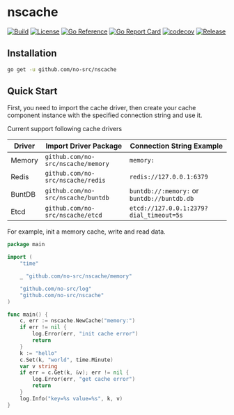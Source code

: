 # nscache

[![Build](https://img.shields.io/github/workflow/status/no-src/nscache/Go)](https://github.com/no-src/nscache/actions)
[![License](https://img.shields.io/github/license/no-src/nscache)](https://github.com/no-src/nscache/blob/main/LICENSE)
[![Go Reference](https://pkg.go.dev/badge/github.com/no-src/nscache.svg)](https://pkg.go.dev/github.com/no-src/nscache)
[![Go Report Card](https://goreportcard.com/badge/github.com/no-src/nscache)](https://goreportcard.com/report/github.com/no-src/nscache)
[![codecov](https://codecov.io/gh/no-src/nscache/branch/main/graph/badge.svg?token=ol5hru7WCf)](https://codecov.io/gh/no-src/nscache)
[![Release](https://img.shields.io/github/v/release/no-src/nscache)](https://github.com/no-src/nscache/releases)

## Installation

```bash
go get -u github.com/no-src/nscache
```

## Quick Start

First, you need to import the cache driver, then create your cache component instance with the specified connection
string and use it.

Current support following cache drivers

| Driver | Import Driver Package              | Connection String Example                   |
|--------|------------------------------------|---------------------------------------------|
| Memory | `github.com/no-src/nscache/memory` | `memory:`                                   |
| Redis  | `github.com/no-src/nscache/redis`  | `redis://127.0.0.1:6379`                    |
| BuntDB | `github.com/no-src/nscache/buntdb` | `buntdb://:memory:` or `buntdb://buntdb.db` |
| Etcd   | `github.com/no-src/nscache/etcd`   | `etcd://127.0.0.1:2379?dial_timeout=5s`     |

For example, init a memory cache, write and read data.

```go
package main

import (
	"time"

	_ "github.com/no-src/nscache/memory"

	"github.com/no-src/log"
	"github.com/no-src/nscache"
)

func main() {
	c, err := nscache.NewCache("memory:")
	if err != nil {
		log.Error(err, "init cache error")
		return
	}
	k := "hello"
	c.Set(k, "world", time.Minute)
	var v string
	if err = c.Get(k, &v); err != nil {
		log.Error(err, "get cache error")
		return
	}
	log.Info("key=%s value=%s", k, v)
}
```